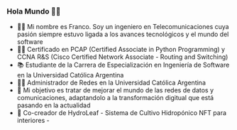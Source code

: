 ### Hola Mundo 👋😀

- 👨‍🎓 Mi nombre es Franco. Soy un ingeniero en Telecomunicaciones cuya pasión siempre estuvo ligada a los avances tecnológicos y el mundo del software
- 👨‍💻 Certificado en PCAP (Certified Associate in Python Programming) y CCNA R&S (Cisco Certified Network Associate - Routing and Switching)
- 📚 Estudiante de la Carrera de Especialización en Ingeniería de Software en la Universidad Católica Argentina
- 👷‍♂️ Administrador de Redes en la Universidad Católica Argentina
- 🥇 Mi objetivo es tratar de mejorar el mundo de las redes de datos y comunicaciones, adaptandolo a la transformación digitual que está pasando en la actualidad
- 🍃 Co-creador de HydroLeaf - Sistema de Cultivo Hidropónico NFT para interiores -
